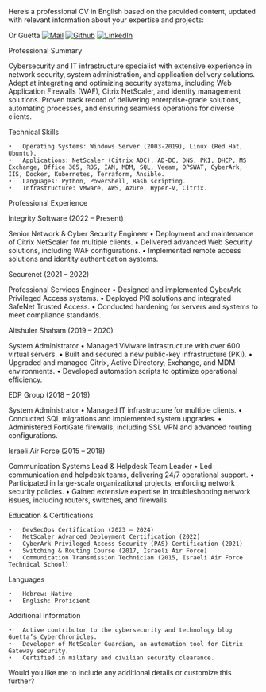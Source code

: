 Here’s a professional CV in English based on the provided content, updated with relevant information about your expertise and projects:

Or Guetta
[![Mail](https://img.shields.io/badge/-Gmail-D14836?style=flat&logo=gmail&logoColor=white)](mailto:or@guetta.tech)
[![Github](https://img.shields.io/badge/-Github-1877F2?style=flat&logo=github&logoColor=white)](https://www.github.com/orguetta)
[![LinkedIn](https://img.shields.io/badge/-LinkedIn-0077B5?style=flat&logo=linkedin&logoColor=white)](https://www.linkedin.com/in/orguetta/)

Professional Summary

Cybersecurity and IT infrastructure specialist with extensive experience in network security, system administration, and application delivery solutions. Adept at integrating and optimizing security systems, including Web Application Firewalls (WAF), Citrix NetScaler, and identity management solutions. Proven track record of delivering enterprise-grade solutions, automating processes, and ensuring seamless operations for diverse clients.

Technical Skills

	•	Operating Systems: Windows Server (2003-2019), Linux (Red Hat, Ubuntu).
	•	Applications: NetScaler (Citrix ADC), AD-DC, DNS, PKI, DHCP, MS Exchange, Office 365, RDS, IAM, MDM, SQL, Veeam, OPSWAT, CyberArk, IIS, Docker, Kubernetes, Terraform, Ansible.
	•	Languages: Python, PowerShell, Bash scripting.
	•	Infrastructure: VMware, AWS, Azure, Hyper-V, Citrix.

Professional Experience

Integrity Software (2022 – Present)

Senior Network & Cyber Security Engineer
	•	Deployment and maintenance of Citrix NetScaler for multiple clients.
	•	Delivered advanced Web Security solutions, including WAF configurations.
	•	Implemented remote access solutions and identity authentication systems.

Securenet (2021 – 2022)

Professional Services Engineer
	•	Designed and implemented CyberArk Privileged Access systems.
	•	Deployed PKI solutions and integrated SafeNet Trusted Access.
	•	Conducted hardening for servers and systems to meet compliance standards.

Altshuler Shaham (2019 – 2020)

System Administrator
	•	Managed VMware infrastructure with over 600 virtual servers.
	•	Built and secured a new public-key infrastructure (PKI).
	•	Upgraded and managed Citrix, Active Directory, Exchange, and MDM environments.
	•	Developed automation scripts to optimize operational efficiency.

EDP Group (2018 – 2019)

System Administrator
	•	Managed IT infrastructure for multiple clients.
	•	Conducted SQL migrations and implemented system upgrades.
	•	Administered FortiGate firewalls, including SSL VPN and advanced routing configurations.

Israeli Air Force (2015 – 2018)

Communication Systems Lead & Helpdesk Team Leader
	•	Led communication and helpdesk teams, delivering 24/7 operational support.
	•	Participated in large-scale organizational projects, enforcing network security policies.
	•	Gained extensive expertise in troubleshooting network issues, including routers, switches, and firewalls.

Education & Certifications

	•	DevSecOps Certification (2023 – 2024)
	•	NetScaler Advanced Deployment Certification (2022)
	•	CyberArk Privileged Access Security (PAS) Certification (2021)
	•	Switching & Routing Course (2017, Israeli Air Force)
	•	Communication Transmission Technician (2015, Israeli Air Force Technical School)

Languages

	•	Hebrew: Native
	•	English: Proficient

Additional Information

	•	Active contributor to the cybersecurity and technology blog Guetta’s CyberChronicles.
	•	Developer of NetScaler Guardian, an automation tool for Citrix Gateway security.
	•	Certified in military and civilian security clearance.

Would you like me to include any additional details or customize this further?
